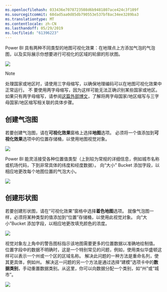 ```yaml
---
ms.openlocfilehash: 033436e7078723508d6b9481807ace424c3f109f
ms.sourcegitcommit: 60dad5aa0d85db790553e537bf8ac34ee3289ba3
ms.translationtype: MT
ms.contentlocale: zh-CN
ms.lasthandoff: 05/29/2019
ms.locfileid: "61396223"
---
```

Power BI 具有两种不同类型的地图可视化效果：在地理点上方添加气泡的气泡图，以及实际展示你想要进行可视化的区域的轮廓的形状图。

![](media/3-5-create-map-visualizations/3-5_1.png)

> [!NOTE]
> 处理国家或地区时，请使用三字母缩写，以确保地理编码可以在地图可视化效果中正常运行。 不  要使用两字母缩写，因为这样可能无法正确识别某些国家或地区。
> 如果只有两字母缩写，请参阅[这篇外部博文](https://blog.ailon.org/how-to-display-2-letter-country-data-on-a-power-bi-map-85fc738497d6#.yudauacxp)，了解将两字母国家/地区缩写与三字母国家/地区缩写相关联的具体步骤。
> 
> 

## <a name="create-bubble-maps"></a>创建气泡图
若要创建气泡图，请在**可视化效果**窗格上选择**地图**选项。 必须将一个值添加到**可视化效果**选项中的位置存储桶，以使用地图视觉对象。 

![](media/3-5-create-map-visualizations/3-5_2.png)

Power BI 能灵活接受各种位置值类型（上到较为常规的详细信息，例如城市名称或机场代码，下到非常具体的纬度和经度数据）。 向“大小”  Bucket 添加字段，以相应地更改每个地图位置的气泡大小。

![](media/3-5-create-map-visualizations/3-5_3.png)

## <a name="create-shape-maps"></a>创建形状图
若要创建形状图，请在“可视化效果”窗格中选择**着色地图**选项。 就像气泡图一样，必须将某种类型的值添加到“位置”存储桶，以使用此视觉对象。 向“大小”Bucket 添加字段，以相应地更改填充颜色的浓度。

![](media/3-5-create-map-visualizations/3-5_4.png)

视觉对象左上角中的警告图标指示该地图需要更多的位置数据以准确地绘制值。 位置字段中的数据不明确时，这是一个特别常见的问题，例如，使用类似华盛顿这样可以表示一个州或一个区的区域名称。  解决此问题的一种方法是重命名列，使其更具体，例如州。  解决这一问题的另一个方法是通过选择“建模”选项卡中的**数据类别**，手动重置数据类别。从这里，你可以向数据分配一个类别，如“州”或“城市”。

![](media/3-5-create-map-visualizations/3-5_5.png)

